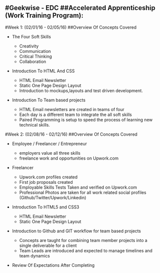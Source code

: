 #Geekwise - EDC
##Accelerated Apprenticeship (Work Training Program): 
---
#Week 1: (02/01/16 - 02/05/16)
##Overview Of Concepts Covered

 - The Four Soft Skills
	 - Creativity
	 - Communication
   - Critical Thinking
   - Collaboration

 - Introduction To HTML And CSS
	- HTML Email Newsletter
	- Static One Page Design Layout
	- Introduction to mockups,layouts and test driven development.

 - Introduction To Team based projects
    - HTML Email newsletters are created in teams of four
    - Each day is a different team to integrate the all soft skills
    - Paired Programming is setup to speed the process of learning new technical skills.
    
#Week 2: (02/08/16 - 02/12/16)
##Overview Of Concepts Covered

 - Employee / Freelancer / Entrepreneur
	 - employers value all three skills
	 - freelance work and opportunities on Upwork.com

 - Freelancer
    - Upwork.com profiles created
    - First job proposals created
    - Employable Skills Tests Taken and verified on Upwork.com
    - Professional Photos are taken for all work related social profiles (Github/Twitter/Upwork/Linkedin)

 - Introduction To HTML5 and CSS3
	- HTML Email Newsletter
	- Static One Page Design Layout

 - Introduction to Github and GIT workflow for team based projects
    - Concepts are taught for combining team member projects into a single deliverable for a client
    - Team Leads are introduced and expected to manage timelines and team dynamics
 
 - Review Of Expectations After Completing 
    
   